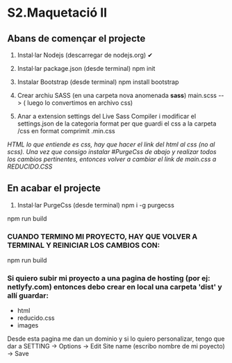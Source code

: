 # S2.Maquetació II

## Abans de començar el projecte
1. Instal·lar Nodejs (descarregar de nodejs.org) ✔

2. Instal·lar package.json (desde terminal) 
npm init

3. Instalar Bootstrap (desde terminal) 
npm install bootstrap

4. Crear archiu SASS (en una carpeta nova anomenada **sass**)
main.scss --> ( luego lo convertimos en archivo css)

5. Anar a extension settings del Live Sass Compiler i modificar el settings.json de la categoria format per que guardi el css a la carpeta /css en format comprimit .min.css

*HTML lo que entiende es css, hay que hacer el link del html al css (no al scss). Una vez que consigo instalar #PurgeCss de abajo y realizar todos los cambios pertinentes, entonces volver a cambiar el link de main.css a REDUCIDO.CSS*

## En acabar el projecte
1. Instal·lar PurgeCss (desde terminal)
  npm i -g purgecss

<!--  ir a package.json encontrar "scripts": {} ES PARA OPTIMIZAR el codigo CSS, para que guarde solo lo que uso en mi codigo y asi tendria que crearse una carpeta nueva de REDUCIDO.CSS ... FALTA ESTA PARTE DE ACABARLA, VER VIDEO tiempo 1.17hora-->
npm run build

### CUANDO TERMINO MI PROYECTO, HAY QUE VOLVER A TERMINAL Y REINICIAR LOS CAMBIOS CON:
  npm run build

### Si quiero subir mi proyecto a una pagina de hosting (por ej: netlyfy.com) entonces debo crear en local una carpeta 'dist' y allí guardar:
  - html
  - reducido.css
  - images

Desde esta pagina me dan un dominio y si lo quiero personalizar, tengo que dar a SETTING -> Options -> Edit Site name (escribo nombre de mi poyecto) -> Save